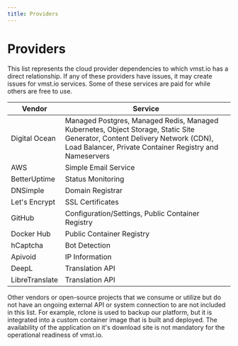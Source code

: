 ```yaml
---
title: Providers
---
```


# Providers

This list represents the cloud provider dependencies to which vmst.io has a direct relationship.
If any of these providers have issues, it may create issues for vmst.io services.
Some of these services are paid for while others are free to use.

| Vendor | Service |
|---|---|
| Digital Ocean | Managed Postgres, Managed Redis, Managed Kubernetes, Object Storage, Static Site Generator, Content Delivery Network (CDN), Load Balancer, Private Container Registry and Nameservers |
| AWS | Simple Email Service |
| BetterUptime | Status Monitoring |
| DNSimple | Domain Registrar |
| Let's Encrypt | SSL Certificates |
| GitHub | Configuration/Settings, Public Container Registry |
| Docker Hub | Public Container Registry |
| hCaptcha | Bot Detection |
| Apivoid | IP Information |
| DeepL | Translation API |
| LibreTranslate | Translation API |

Other vendors or open-source projects that we consume or utilize but do not have an ongoing external API or system connection to are not included in this list.
For example, rclone is used to backup our platform, but it is integrated into a custom container image that is built and deployed.
The availability of the application on it's download site is not mandatory for the operational readiness of vmst.io.
